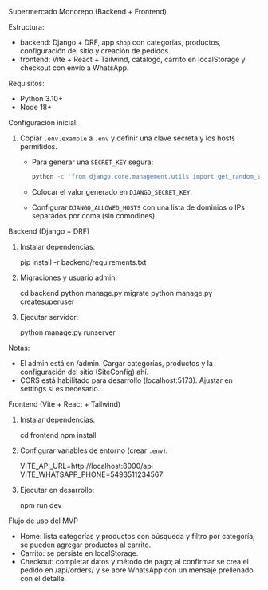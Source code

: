 Supermercado Monorepo (Backend + Frontend)

Estructura:

- backend: Django + DRF, app `shop` con categorías, productos, configuración del sitio y creación de pedidos.
- frontend: Vite + React + Tailwind, catálogo, carrito en localStorage y checkout con envío a WhatsApp.

Requisitos:

- Python 3.10+
- Node 18+

Configuración inicial:

1. Copiar `.env.example` a `.env` y definir una clave secreta y los hosts permitidos.
   - Para generar una `SECRET_KEY` segura:

     ```bash
     python -c 'from django.core.management.utils import get_random_secret_key; print(get_random_secret_key())'
     ```
   - Colocar el valor generado en `DJANGO_SECRET_KEY`.
   - Configurar `DJANGO_ALLOWED_HOSTS` con una lista de dominios o IPs separados por coma (sin comodines).

Backend (Django + DRF)

1) Instalar dependencias:

   pip install -r backend/requirements.txt

2) Migraciones y usuario admin:

   cd backend
   python manage.py migrate
   python manage.py createsuperuser

3) Ejecutar servidor:

   python manage.py runserver

Notas:
- El admin está en /admin. Cargar categorías, productos y la configuración del sitio (SiteConfig) ahí.
- CORS está habilitado para desarrollo (localhost:5173). Ajustar en settings si es necesario.

Frontend (Vite + React + Tailwind)

1) Instalar dependencias:

   cd frontend
   npm install

2) Configurar variables de entorno (crear `.env`):

   VITE_API_URL=http://localhost:8000/api
   VITE_WHATSAPP_PHONE=5493511234567

3) Ejecutar en desarrollo:

   npm run dev

Flujo de uso del MVP

- Home: lista categorías y productos con búsqueda y filtro por categoría; se pueden agregar productos al carrito.
- Carrito: se persiste en localStorage.
- Checkout: completar datos y método de pago; al confirmar se crea el pedido en /api/orders/ y se abre WhatsApp con un mensaje prellenado con el detalle.

